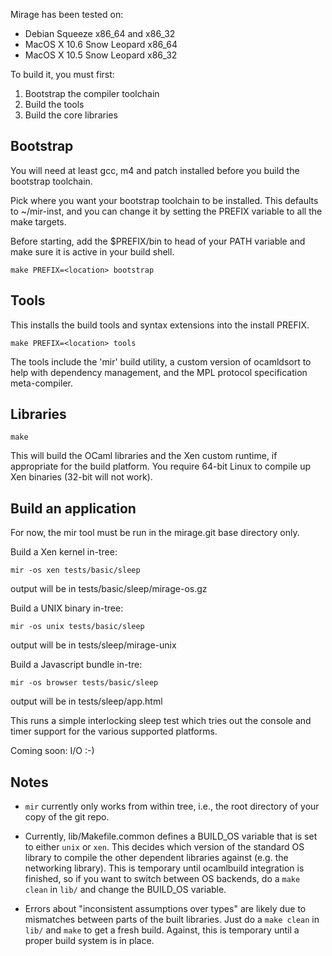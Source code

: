 Mirage has been tested on:
- Debian Squeeze x86_64 and x86_32
- MacOS X 10.6 Snow Leopard x86_64
- MacOS X 10.5 Snow Leopard x86_32

To build it, you must first:

1. Bootstrap the compiler toolchain
2. Build the tools
3. Build the core libraries

Bootstrap
---------

You will need at least gcc, m4 and patch installed before you build
the bootstrap toolchain.

Pick where you want your bootstrap toolchain to be installed. This
defaults to ~/mir-inst, and you can change it by setting the PREFIX
variable to all the make targets.

Before starting, add the $PREFIX/bin to head of your PATH variable
and make sure it is active in your build shell.

    make PREFIX=<location> bootstrap

Tools
-----

This installs the build tools and syntax extensions into the install PREFIX.

    make PREFIX=<location> tools

The tools include the 'mir' build utility, a custom version of
ocamldsort to help with dependency management, and the MPL protocol
specification meta-compiler.

Libraries
---------

    make

This will build the OCaml libraries and the Xen custom runtime, if
appropriate for the build platform.  You require 64-bit Linux to
compile up Xen binaries (32-bit will not work).

Build an application
--------------------

For now, the mir tool must be run in the mirage.git base directory
only.

Build a Xen kernel in-tree:

    mir -os xen tests/basic/sleep

output will be in tests/basic/sleep/mirage-os.gz

Build a UNIX binary in-tree:

    mir -os unix tests/basic/sleep

output will be in tests/sleep/mirage-unix

Build a Javascript bundle in-tre:

    mir -os browser tests/basic/sleep

output will be in tests/sleep/app.html

This runs a simple interlocking sleep test which tries out the
console and timer support for the various supported platforms.

Coming soon: I/O :-)

Notes
-----

+ `mir` currently only works from within tree, i.e., the root
  directory of your copy of the git repo.

+ Currently, lib/Makefile.common defines a BUILD_OS variable that
  is set to either `unix` or `xen`. This decides which version of the
  standard OS library to compile the other dependent libraries against
  (e.g. the networking library). This is temporary until ocamlbuild
  integration is finished, so if you want to switch between OS backends,
  do a `make clean` in `lib/` and change the BUILD_OS variable.

+ Errors about "inconsistent assumptions over types" are likely due to
  mismatches between parts of the built libraries. Just do a `make clean`
  in `lib/` and `make` to get a fresh build. Against, this is temporary
  until a proper build system is in place.

